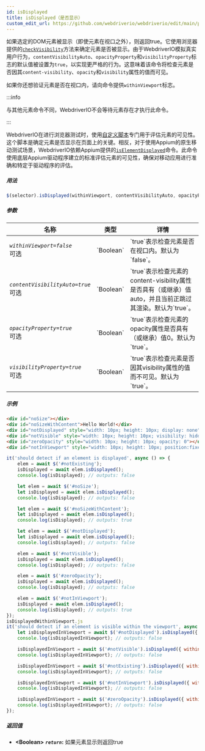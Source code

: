 ```yaml
---
id: isDisplayed
title: isDisplayed（是否显示）
custom_edit_url: https://github.com/webdriverio/webdriverio/edit/main/packages/webdriverio/src/commands/element/isDisplayed.ts
---
```


如果选定的DOM元素被显示（即使元素在视口之外），则返回true。它使用浏览器提供的[`checkVisibility`](https://developer.mozilla.org/en-US/docs/Web/API/Element/checkVisibility#visibilityproperty)方法来确定元素是否被显示。由于WebdriverIO模拟真实用户行为，`contentVisibilityAuto`、`opacityProperty`和`visibilityProperty`标志的默认值被设置为`true`，以实现更严格的行为。这意味着该命令将检查元素是否因其`content-visibility`、`opacity`和`visibility`属性的值而可见。

如果你还想验证元素是否在视口内，请向命令提供`withinViewport`标志。

:::info

与其他元素命令不同，WebdriverIO不会等待元素存在才执行此命令。

:::

WebdriverIO在进行浏览器测试时，使用[自定义脚本](https://github.com/webdriverio/webdriverio/blob/59d349ca847950354d02b9e548f60cc50e7871f0/packages/webdriverio/src/scripts/isElementDisplayed.ts)专门用于评估元素的可见性。这个脚本是确定元素是否显示在页面上的关键。相反，对于使用Appium的原生移动测试场景，WebdriverIO依赖Appium提供的[`isElementDisplayed`](https://appium.io/docs/en/2.1/reference/interfaces/appium_types.ExternalDriver/#elementdisplayed)命令。此命令使用底层Appium驱动程序建立的标准评估元素的可见性，确保对移动应用进行准确和特定于驱动程序的评估。

##### 用法

```js
$(selector).isDisplayed(withinViewport, contentVisibilityAuto, opacityProperty, visibilityProperty)
```

##### 参数

<table>
  <thead>
    <tr>
      <th>名称</th><th>类型</th><th>详情</th>
    </tr>
  </thead>
  <tbody>
    <tr>
      <td><code><var>withinViewport=false</var></code><br /><span className="label labelWarning">可选</span></td>
      <td>`Boolean`</td>
      <td>`true`表示检查元素是否在视口内。默认为`false`。</td>
    </tr>
    <tr>
      <td><code><var>contentVisibilityAuto=true</var></code><br /><span className="label labelWarning">可选</span></td>
      <td>`Boolean`</td>
      <td>`true`表示检查元素的content-visibility属性是否具有（或继承）值auto，并且当前正跳过其渲染。默认为`true`。</td>
    </tr>
    <tr>
      <td><code><var>opacityProperty=true</var></code><br /><span className="label labelWarning">可选</span></td>
      <td>`Boolean`</td>
      <td>`true`表示检查元素的opacity属性是否具有（或继承）值0。默认为`true`。</td>
    </tr>
    <tr>
      <td><code><var>visibilityProperty=true</var></code><br /><span className="label labelWarning">可选</span></td>
      <td>`Boolean`</td>
      <td>`true`表示检查元素是否因其visibility属性的值而不可见。默认为`true`。</td>
    </tr>
  </tbody>
</table>

##### 示例

```html title="index.html"
<div id="noSize"></div>
<div id="noSizeWithContent">Hello World!</div>
<div id="notDisplayed" style="width: 10px; height: 10px; display: none"></div>
<div id="notVisible" style="width: 10px; height: 10px; visibility: hidden"></div>
<div id="zeroOpacity" style="width: 10px; height: 10px; opacity: 0"></div>
<div id="notInViewport" style="width: 10px; height: 10px; position:fixed; top: 999999; left: 999999"></div>
```

```js title="isDisplayed.js"
it('should detect if an element is displayed', async () => {
    elem = await $('#notExisting');
    isDisplayed = await elem.isDisplayed();
    console.log(isDisplayed); // outputs: false

    let elem = await $('#noSize');
    let isDisplayed = await elem.isDisplayed();
    console.log(isDisplayed); // outputs: false

    let elem = await $('#noSizeWithContent');
    let isDisplayed = await elem.isDisplayed();
    console.log(isDisplayed); // outputs: true

    let elem = await $('#notDisplayed');
    let isDisplayed = await elem.isDisplayed();
    console.log(isDisplayed); // outputs: false

    elem = await $('#notVisible');
    isDisplayed = await elem.isDisplayed();
    console.log(isDisplayed); // outputs: false

    elem = await $('#zeroOpacity');
    isDisplayed = await elem.isDisplayed();
    console.log(isDisplayed); // outputs: false

    elem = await $('#notInViewport');
    isDisplayed = await elem.isDisplayed();
    console.log(isDisplayed); // outputs: true
});
isDisplayedWithinViewport.js
it('should detect if an element is visible within the viewport', async () => {
    let isDisplayedInViewport = await $('#notDisplayed').isDisplayed({ withinViewport: true });
    console.log(isDisplayedInViewport); // outputs: false

    isDisplayedInViewport = await $('#notVisible').isDisplayed({ withinViewport: true });
    console.log(isDisplayedInViewport); // outputs: false

    isDisplayedInViewport = await $('#notExisting').isDisplayed({ withinViewport: true });
    console.log(isDisplayedInViewport); // outputs: false

    isDisplayedInViewport = await $('#notInViewport').isDisplayed({ withinViewport: true });
    console.log(isDisplayedInViewport); // outputs: false

    isDisplayedInViewport = await $('#zeroOpacity').isDisplayed({ withinViewport: true });
    console.log(isDisplayedInViewport); // outputs: false
});
```

##### 返回值

- **&lt;Boolean&gt;**
            **<code><var>return</var></code>:**  如果元素显示则返回true